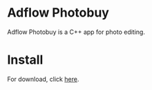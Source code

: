 # Adflow Photobuy
Adflow Photobuy is a C++ app for photo editing.

# Install
For download, click <a href="https://github.com/foxypiratecove37350/Adflow-Photobuy/raw/4dee20803a258f3072edd5814a1407bafd7e6bf6/Adflow%20Photobuy/Photobuy-Setup.exe">here</a>.
